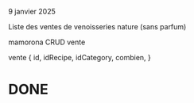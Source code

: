 9 janvier 2025

Liste des ventes de venoisseries nature (sans parfum)

mamorona CRUD vente

vente {
    id, idRecipe, idCategory, combien, 
}

# DONE